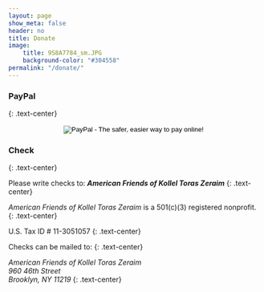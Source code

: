 ```yaml
---
layout: page
show_meta: false
header: no
title: Donate
image:
    title: 9S8A7784_sm.JPG
    background-color: "#304558"
permalink: "/donate/"
---
```


### PayPal ###
{: .text-center}

<div style="text-align:center">
<form action="https://www.paypal.com/cgi-bin/webscr" method="post" target="_blank">
            <input type="hidden" name="cmd" value="_s-xclick">
            <input type="hidden" name="hosted_button_id" value="BH3RULF4HTKM2">
            <input type="image" src="https://www.paypalobjects.com/en_US/i/btn/btn_donateCC_LG.gif" name="submit" alt="PayPal - The safer, easier way to pay online!">
            <img alt="" border="0" src="https://www.paypalobjects.com/en_US/i/scr/pixel.gif" width="1" height="1">
</form>
</div>
        
### Check ###
{: .text-center}

Please write checks to:  _**American Friends of Kollel Toras Zeraim**_
{: .text-center}

*American Friends of Kollel Toras Zeraim* is a 501(c)(3) registered nonprofit.
{: .text-center}

U.S. Tax ID # 11-3051057
{: .text-center}

Checks can be mailed to:
{: .text-center}

*American Friends of Kollel Toras Zeraim*<br>
*960 46th Street*<br>
*Brooklyn, NY 11219*
{: .text-center}

